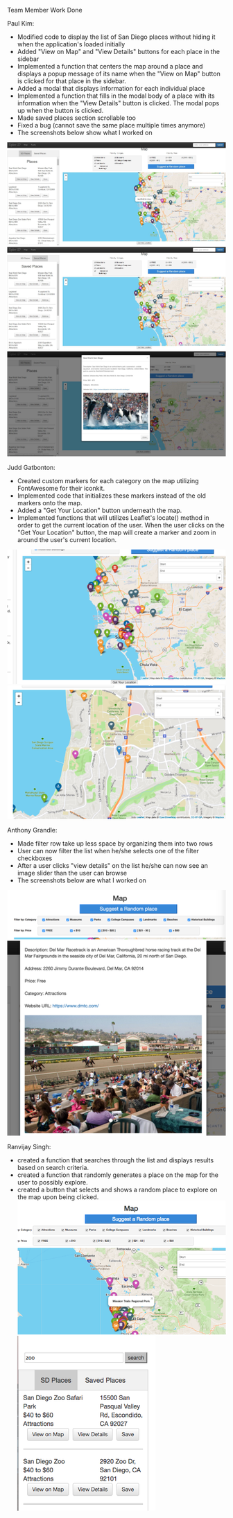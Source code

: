 Team Member Work Done

Paul Kim:
- Modified code to display the list of San Diego places without hiding it when
the application's loaded initially
- Added "View on Map" and "View Details" buttons for each place in the sidebar
- Implemented a function that centers the map around a place and displays a
popup message of its name when the "View on Map" button is clicked for that
place in the sidebar.
- Added a modal that displays information for each individual place
- Implemented a function that fills in the modal body of a place with its
information when the "View Details" button is clicked. The modal pops up when
the button is clicked.
- Made saved places section scrollable too
- Fixed a bug (cannot save the same place multiple times anymore)
- The screenshots below show what I worked on

![Map Screenshot](/milestone13_images/milestone13_screenshot1.jpg?raw=true)
![Map Screenshot](/milestone13_images/milestone13_screenshot2.jpg?raw=true)
![Map Screenshot](/milestone13_images/milestone13_screenshot3.jpg?raw=true)

Judd Gatbonton:
- Created custom markers for each category on the map utilizing FontAwesome for their iconkit.
- Implemented code that initializes these markers instead of the old markers onto the map.
- Added a "Get Your Location" button underneath the map.
- Implemented functions that will utilizes Leaflet's locate() method in order to get the current location of the user. When the user clicks on the "Get Your Location" button, the map will create a marker and zoom in around the user's current location.

![Map Screenshot](/milestone13_images/milestone13_screenshot4.jpg?raw=true)
![Map Screenshot](/milestone13_images/milestone13_screenshot5.jpg?raw=true)

Anthony Grandle:
- Made filter row take up less space by organizing them into two rows
- User can now filter the list when he/she selects one of the filter checkboxes
- After a user clicks "view details" on the list he/she can now see an image
slider than the user can browse 
- The screenshots below are what I worked on 

![Map Screenshot](/milestone13_images/milestone13_screenshot6.jpg?raw=true)
![Map Screenshot](/milestone13_images/milestone13_screenshot7.jpg?raw=true)




Ranvijay Singh:
- created a function that searches through the list and displays results based on search criteria.
- created a function that randomly generates a place on the map for the user to possibly explore. 
- created a button that selects and shows a random place to explore on the map upon being clicked. 
![Map Screenshot](/milestone13_images/Milestone_13.1.png?raw=true)
![Map Screenshot](/milestone13_images/Milestone_13.2.png?raw=true)

